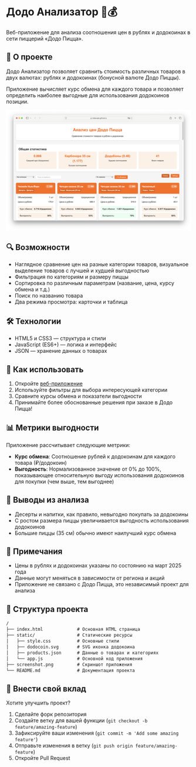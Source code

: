 # Додо Анализатор 🍕💰

Веб-приложение для анализа соотношения цен в рублях и додокоинах в сети пиццерий «Додо Пицца».

## 📑 О проекте

Додо Анализатор позволяет сравнить стоимость различных товаров в двух валютах: рублях и додокоинах (бонусной валюте Додо Пиццы). 

Приложение вычисляет курс обмена для каждого товара и позволяет определить наиболее выгодные для использования додокоинов позиции.

![Скриншот приложения](screenshot.png)

## 🔍 Возможности

- Наглядное сравнение цен на разные категории товаров, визуальное выделение товаров с лучшей и худшей выгодностью
- Фильтрация по категориям и размеру пиццы
- Сортировка по различным параметрам (название, цена, курсу обмена и т.д.)
- Поиск по названию товара
- Два режима просмотра: карточки и таблица

## 🛠️ Технологии

- HTML5 и CSS3 — структура и стили
- JavaScript (ES6+) — логика и интерфейс
- JSON — хранение данных о товарах

## 📱 Как использовать

1. Откройте [веб-приложение](https://kidavspb.github.io/dodocoins-analyzer/)
2. Используйте фильтры для выбора интересующей категории
3. Сравните курсы обмена и показатели выгодности
4. Принимайте более обоснованные решения при заказе в Додо Пицца!

## 📊 Метрики выгодности

Приложение рассчитывает следующие метрики:
- **Курс обмена**: Соотношение рублей к додокоинам для каждого товара (₽/додокоин)
- **Выгодность**: Нормализованное значение от 0% до 100%, показывающее относительную выгоду использования додокоинов для покупки (чем выше, тем выгоднее)

## 🤔 Выводы из анализа

- Десерты и напитки, как правило, невыгодно покупать за додокоины
- С ростом размера пиццы увеличивается выгодность использования додокоинов
- Большие пиццы (35 см) обычно имеют наилучший курс обмена

## 📝 Примечания

- Цены в рублях и додокоинах указаны по состоянию на март 2025 года
- Данные могут меняться в зависимости от региона и акций
- Приложение не связано с Додо Пицца, это независимый проект для анализа

## 📂 Структура проекта

```
/
├── index.html             # Основная HTML страница
├── static/                # Статические ресурсы
│   ├── style.css          # Основные стили
│   ├── dodocoin.svg       # SVG иконка додокоина
│   ├── products.json      # Данные о товарах и категориях
│   └── app.js             # Основной код приложения
├── screenshot.png         # Скриншот приложения
└── README.md              # Документация проекта
```

## 🤝 Внести свой вклад

Хотите улучшить проект?

1. Сделайте форк репозитория
2. Создайте ветку для вашей функции (`git checkout -b feature/amazing-feature`)
3. Зафиксируйте ваши изменения (`git commit -m 'Add some amazing feature'`)
4. Отправьте изменения в ветку (`git push origin feature/amazing-feature`)
5. Откройте Pull Request
